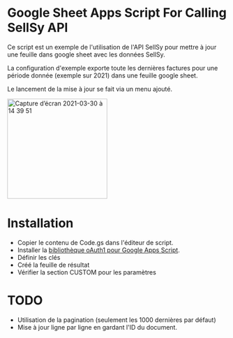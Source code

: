 # Google Sheet Apps Script For Calling SellSy API

Ce script est un exemple de l'utilisation de l'API SellSy pour mettre à jour une feuille dans google sheet avec les données SellSy.

La configuration d'exemple exporte toute les dernières factures pour une période donnée (exemple sur 2021) dans une feuille google sheet.

Le lancement de la mise à jour se fait via un menu ajouté.

<img width="229" alt="Capture d’écran 2021-03-30 à 14 39 51" src="https://user-images.githubusercontent.com/369622/112989995-d834de80-9165-11eb-9d7a-8a43633d801c.png">

# Installation

- Copier le contenu de Code.gs dans l'éditeur de script.
- Installer la [bibliothèque oAuth1 pour Google Apps Script](https://github.com/googleworkspace/apps-script-oauth1). 
- Définir les clés
- Créé la feuille de résultat
- Vérifier la section CUSTOM pour les paramètres

# TODO 

- Utilisation de la pagination (seulement les 1000 dernières par défaut)
- Mise à jour ligne par ligne en gardant l'ID du document.
